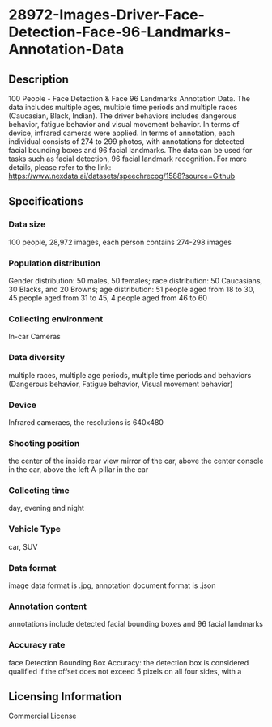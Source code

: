# 28972-Images-Driver-Face-Detection-Face-96-Landmarks-Annotation-Data

## Description
100 People - Face Detection & Face 96 Landmarks Annotation Data. The data includes multiple ages, multiple time periods and multiple races (Caucasian, Black, Indian). The driver behaviors includes dangerous behavior, fatigue behavior and visual movement behavior. In terms of device, infrared cameras were applied. In terms of annotation, each individual consists of 274 to 299 photos, with annotations for detected facial bounding boxes and 96 facial landmarks. The data can be used for tasks such as facial detection, 96 facial landmark recognition.
For more details, please refer to the link: https://www.nexdata.ai/datasets/speechrecog/1588?source=Github

## Specifications
### Data size
100 people, 28,972 images, each person contains 274-298 images
### Population distribution
Gender distribution: 50 males, 50 females; race distribution: 50 Caucasians, 30 Blacks, and 20 Browns; age distribution: 51 people aged from 18 to 30, 45 people aged from 31 to 45, 4 people aged from 46 to 60
### Collecting environment
In-car Cameras
### Data diversity
multiple races, multiple age periods, multiple time periods and behaviors (Dangerous behavior, Fatigue behavior, Visual movement behavior)
### Device
Infrared cameraes, the resolutions is 640x480
### Shooting position
the center of the inside rear view mirror of the car, above the center console in the car, above the left A-pillar in the car
### Collecting time
day, evening and night
### Vehicle Type
car, SUV
### Data format
image data format is .jpg, annotation document format is .json
### Annotation content
annotations include detected facial bounding boxes and 96 facial landmarks
### Accuracy rate
face Detection Bounding Box Accuracy: the detection box is considered qualified if the offset does not exceed 5 pixels on all four sides, with a

## Licensing Information
Commercial License




























